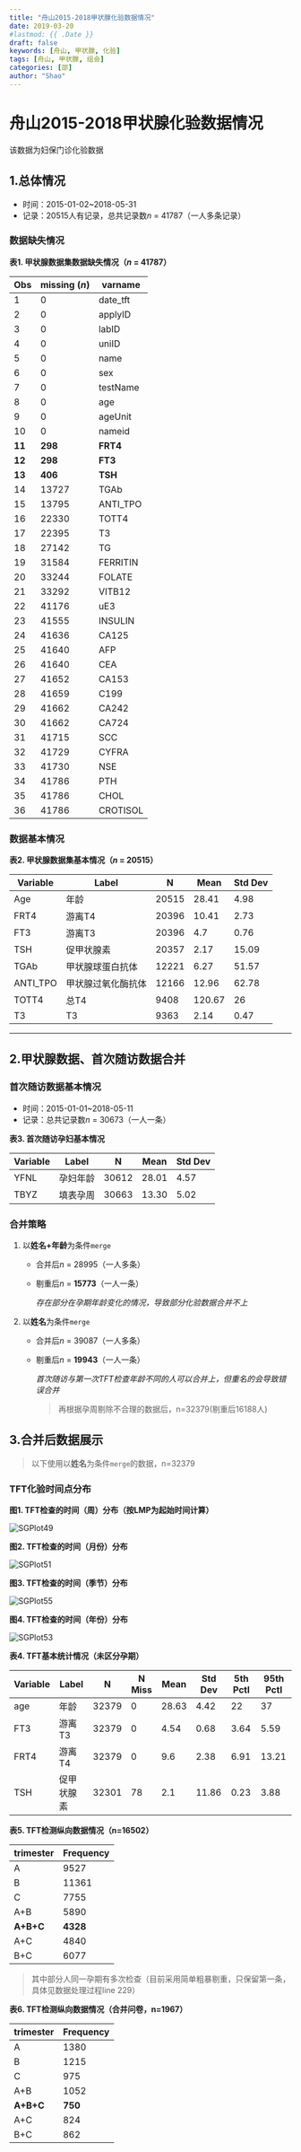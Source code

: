 ```yaml
---
title: "舟山2015-2018甲状腺化验数据情况"
date: 2019-03-20
#lastmod: {{ .Date }}
draft: false
keywords: [舟山, 甲状腺, 化验]
tags: [舟山, 甲状腺, 组会]
categories: [邵]
author: "Shao"
---
```


# 舟山2015-2018甲状腺化验数据情况

该数据为妇保门诊化验数据

## 1.总体情况

- 时间：2015-01-02~2018-05-31
- 记录：20515人有记录，总共记录数*n* = 41787（一人多条记录）

### 数据缺失情况

**表1. 甲状腺数据集数据缺失情况（*n* = 41787）**

| Obs    | missing (*n*) | varname      |
| ------ | ------------- | ------------ |
| 1      | 0             | date_tft     |
| 2      | 0             | applyID      |
| 3      | 0             | labID        |
| 4      | 0             | uniID        |
| 5      | 0             | name         |
| 6      | 0             | sex          |
| 7      | 0             | testName     |
| 8      | 0             | age          |
| 9      | 0             | ageUnit      |
| 10     | 0             | nameid       |
| **11** | **298**   | **FRT4** |
| **12** | **298**   | **FT3**  |
| **13** | **406**   | **TSH**  |
| 14     | 13727         | TGAb         |
| 15     | 13795         | ANTI_TPO     |
| 16     | 22330         | TOTT4        |
| 17     | 22395         | T3           |
| 18     | 27142         | TG           |
| 19     | 31584         | FERRITIN     |
| 20     | 33244         | FOLATE       |
| 21     | 33292         | VITB12       |
| 22     | 41176         | uE3          |
| 23     | 41555         | INSULIN      |
| 24     | 41636         | CA125        |
| 25     | 41640         | AFP          |
| 26     | 41640         | CEA          |
| 27     | 41652         | CA153        |
| 28     | 41659         | C199         |
| 29     | 41662         | CA242        |
| 30     | 41662         | CA724        |
| 31     | 41715         | SCC          |
| 32     | 41729         | CYFRA        |
| 33     | 41730         | NSE          |
| 34     | 41786         | PTH          |
| 35     | 41786         | CHOL         |
| 36     | 41786         | CROTISOL     |

### 数据基本情况

**表2. 甲状腺数据集基本情况（*n* = 20515）**

| Variable | Label              | N     | Mean   | Std Dev |
| -------- | ------------------ | ----- | ------ | ------- |
| Age      | 年龄               | 20515 | 28.41  | 4.98    |
| FRT4     | 游离T4             | 20396 | 10.41  | 2.73    |
| FT3      | 游离T3             | 20396 | 4.7    | 0.76    |
| TSH      | 促甲状腺素         | 20357 | 2.17   | 15.09   |
| TGAb     | 甲状腺球蛋白抗体   | 12221 | 6.27   | 51.57   |
| ANTI_TPO | 甲状腺过氧化酶抗体 | 12166 | 12.96  | 62.78   |
| TOTT4    | 总T4               | 9408  | 120.67 | 26      |
| T3       | T3                 | 9363  | 2.14   | 0.47    |

---

## 2.甲状腺数据、首次随访数据合并

### 首次随访数据基本情况

- 时间：2015-01-01~2018-05-11
- 记录：总共记录数*n* = 30673（一人一条）

**表3. 首次随访孕妇基本情况**

| Variable | Label    | N     | Mean  | Std Dev |
| -------- | -------- | ----- | ----- | ------- |
| YFNL     | 孕妇年龄 | 30612 | 28.01 | 4.57    |
| TBYZ     | 填表孕周 | 30663 | 13.30 | 5.02    |

### 合并策略

1. 以**姓名+年龄**为条件`merge`

   - 合并后*n* = 28995（一人多条）

   - 剔重后*n* = **15773**（一人一条）

     *存在部分在孕期年龄变化的情况，导致部分化验数据合并不上*

2. 以**姓名**为条件`merge`

   - 合并后*n* = 39087（一人多条）

   - 剔重后*n* = **19943**（一人一条）

     *首次随访与第一次TFT检查年龄不同的人可以合并上，但重名的会导致错误合并*

     > 再根据孕周剔除不合理的数据后，n=32379(剔重后16188人)


## 3.合并后数据展示

> 以下使用以**姓名**为条件`merge`的数据，n=32379

### TFT化验时间点分布

**图1. TFT检查的时间（周）分布（按LMP为起始时间计算）**

![SGPlot49](舟山2015-2018甲状腺化验数据情况.assets/SGPlot49.png)

**图2. TFT检查的时间（月份）分布**

![SGPlot51](舟山2015-2018甲状腺化验数据情况.assets/SGPlot51-1553153082620.png)

**图3. TFT检查的时间（季节）分布**

![SGPlot55](舟山2015-2018甲状腺化验数据情况.assets/SGPlot55-1553153089155.png)

**图4. TFT检查的时间（年份）分布**

![SGPlot53](舟山2015-2018甲状腺化验数据情况.assets/SGPlot53-1553153097211.png)

**表4. TFT基本统计情况（未区分孕期）**

| Variable | Label      | N     | N Miss | Mean  | Std Dev | 5th Pctl | 95th Pctl |
| -------- | ---------- | ----- | ------ | ----- | ------- | -------- | --------- |
| age      | 年龄       | 32379 | 0      | 28.63 | 4.42    | 22       | 37        |
| FT3      | 游离T3     | 32379 | 0      | 4.54  | 0.68    | 3.64     | 5.59      |
| FRT4     | 游离T4     | 32379 | 0      | 9.6   | 2.38    | 6.91     | 13.21     |
| TSH      | 促甲状腺素 | 32301 | 78     | 2.1   | 11.86   | 0.23     | 3.88      |

**表5. TFT检测纵向数据情况（n=16502）**

| trimester | Frequency |
| --------- | --------- |
| A         | 9527      |
| B         | 11361     |
| C         | 7755      |
| A+B       | 5890      |
| **A+B+C** | **4328**  |
| A+C       | 4840      |
| B+C       | 6077      |

> 其中部分人同一孕期有多次检查（目前采用简单粗暴剔重，只保留第一条，具体见数据处理过程line 229）

**表6. TFT检测纵向数据情况（合并问卷，n=1967）**

| trimester | Frequency |
| --------- | --------- |
| A         | 1380      |
| B         | 1215      |
| C         | 975       |
| A+B       | 1052      |
| **A+B+C** | **750**   |
| A+C       | 824       |
| B+C       | 862       |

